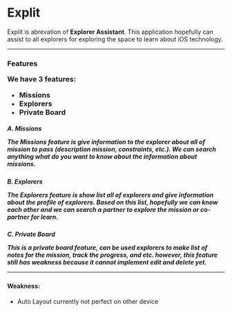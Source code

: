 # Explit

Explit is abrevation of **Explorer Assistant**. This application hopefully can assist to all explorers for exploring the space to learn about iOS technology.

<hr>

<h3>Features

**We have 3 features:**
- Missions
- Explorers
- Private Board

<h5>A. Missions

The Missions feature is give information to the explorer about all of mission to pass (description mission, constraints, etc.). We can search anything what do you want to know about the information about missions.

<h5> B. Explorers

The Explorers feature is show list all of explorers and give information about the profile of explorers. Based on this list, hopefully we can know each other and we can search a partner to explore the mission or co-partner for learn.

<h5> C. Private Board

This is a private board feature, can be used explorers to make list of notes for the mission, track the progress, and etc. however, this feature still has weakness because it cannot implement edit and delete yet.

<hr>

<h4> Weakness: </h4>

- Auto Layout currently not perfect on other device
